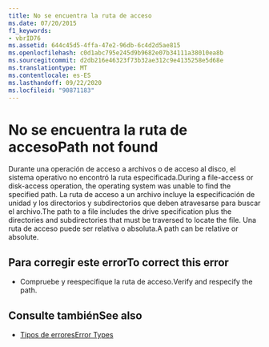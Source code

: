 ```yaml
---
title: No se encuentra la ruta de acceso
ms.date: 07/20/2015
f1_keywords:
- vbrID76
ms.assetid: 644c45d5-4ffa-47e2-96db-6c4d2d5ae815
ms.openlocfilehash: c0d1abc795e245d9b9682e07b34111a38010ea8b
ms.sourcegitcommit: d2db216e46323f73b32ae312c9e4135258e5d68e
ms.translationtype: MT
ms.contentlocale: es-ES
ms.lasthandoff: 09/22/2020
ms.locfileid: "90871183"
---
```

# <a name="path-not-found"></a><span data-ttu-id="862fd-102">No se encuentra la ruta de acceso</span><span class="sxs-lookup"><span data-stu-id="862fd-102">Path not found</span></span>

<span data-ttu-id="862fd-103">Durante una operación de acceso a archivos o de acceso al disco, el sistema operativo no encontró la ruta especificada.</span><span class="sxs-lookup"><span data-stu-id="862fd-103">During a file-access or disk-access operation, the operating system was unable to find the specified path.</span></span> <span data-ttu-id="862fd-104">La ruta de acceso a un archivo incluye la especificación de unidad y los directorios y subdirectorios que deben atravesarse para buscar el archivo.</span><span class="sxs-lookup"><span data-stu-id="862fd-104">The path to a file includes the drive specification plus the directories and subdirectories that must be traversed to locate the file.</span></span> <span data-ttu-id="862fd-105">Una ruta de acceso puede ser relativa o absoluta.</span><span class="sxs-lookup"><span data-stu-id="862fd-105">A path can be relative or absolute.</span></span>  
  
## <a name="to-correct-this-error"></a><span data-ttu-id="862fd-106">Para corregir este error</span><span class="sxs-lookup"><span data-stu-id="862fd-106">To correct this error</span></span>  
  
- <span data-ttu-id="862fd-107">Compruebe y reespecifique la ruta de acceso.</span><span class="sxs-lookup"><span data-stu-id="862fd-107">Verify and respecify the path.</span></span>  
  
## <a name="see-also"></a><span data-ttu-id="862fd-108">Consulte también</span><span class="sxs-lookup"><span data-stu-id="862fd-108">See also</span></span>

- [<span data-ttu-id="862fd-109">Tipos de errores</span><span class="sxs-lookup"><span data-stu-id="862fd-109">Error Types</span></span>](../../programming-guide/language-features/error-types.md)
